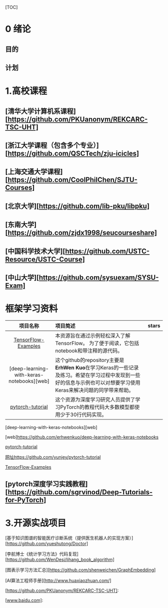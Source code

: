 [TOC]

# 0 绪论 

## 目的

## 计划





# 1.高校课程



## [清华大学计算机系课程][https://github.com/PKUanonym/REKCARC-TSC-UHT] 





## [浙江大学课程（包含多个专业）][https://github.com/QSCTech/zju-icicles]



## [上海交通大学课程][https://github.com/CoolPhilChen/SJTU-Courses]



## [北京大学][https://github.com/lib-pku/libpku]



## [东南大学][https://github.com/zjdx1998/seucourseshare]



## [中国科学技术大学][https://github.com/USTC-Resource/USTC-Course]



## [中山大学][https://github.com/sysuexam/SYSU-Exam]



# 框架学习资料

|                 项目名称                  | 项目简述                                                     | stars |
| :---------------------------------------: | :----------------------------------------------------------- | :---: |
|        [TensorFlow-Examples][网址]        | 本资源旨在通过示例轻松深入了解TensorFlow。 为了便于阅读，它包括notebook和带注释的源代码。 |       |
| [deep-learning-with-keras-notebooks][web] | 这个github的repository主要是**ErhWen Kuo**在学习Keras的一些记录及练习。希望在学习过程中发现到一些好的信息与示例也可以对想要学习使用Keras来解决问题的同学带来帮助。 |       |
|         [pytorch-tutorial][网址]          | 这个资源为深度学习研究人员提供了学习PyTorch的教程代码大多数模型都使用少于30行代码实现。 |       |



[deep-learning-with-keras-notebooks][web]

[web]https://github.com/erhwenkuo/deep-learning-with-keras-notebooks

[pytorch-tutorial][网址]

[网址]https://github.com/yunjey/pytorch-tutorial





[TensorFlow-Examples][网址]

[网址]:https://github.com/aymericdamien/TensorFlow-Examples





## [pytorch深度学习实践教程][https://github.com/sgrvinod/Deep-Tutorials-for-PyTorch]







# 3.开源实战项目

[基于知识图谱的智能医疗诊断系统（提供医生机器人的实现方案）][https://github.com/yueshutong/Doctor]

[李航博士《统计学习方法》代码复现][https://github.com/WenDesi/lihang_book_algorithm]

[图表示学习方法汇总][https://github.com/shenweichen/GraphEmbedding]

[AI算法工程师手册][http://www.huaxiaozhuan.com/]



[https://github.com/PKUanonym/REKCARC-TSC-UHT]: 

[www.baidu.com]: 